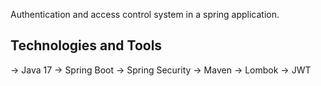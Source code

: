Authentication and access control system in a spring application.

## Technologies and Tools

-> Java 17
-> Spring Boot
-> Spring Security
-> Maven
-> Lombok
-> JWT
